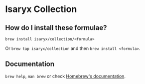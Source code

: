 # Isaryx Collection

## How do I install these formulae?

`brew install isaryx/collection/<formula>`

Or `brew tap isaryx/collection` and then `brew install <formula>`.

## Documentation

`brew help`, `man brew` or check [Homebrew's documentation](https://docs.brew.sh).
